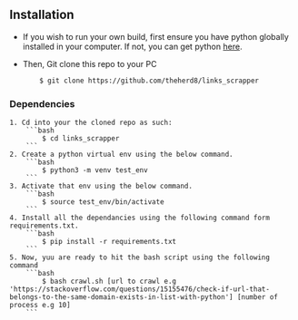 ## Installation

* If you wish to run your own build, first ensure you have python globally installed in your computer. If not, you can
  get python [here](https://www.python.org").

* Then, Git clone this repo to your PC
    ```bash
        $ git clone https://github.com/theherd8/links_scrapper
    ```

### Dependencies
    1. Cd into your the cloned repo as such:
        ```bash
            $ cd links_scrapper
        ```
    2. Create a python virtual env using the below command.
        ```bash
            $ python3 -m venv test_env   
        ```
    3. Activate that env using the below command.
        ```bash
            $ source test_env/bin/activate  
        ```
    4. Install all the dependancies using the following command form requirements.txt.
        ```bash
            $ pip install -r requirements.txt  
        ```
    5. Now, yuu are ready to hit the bash script using the following command
        ```bash
            $ bash crawl.sh [url to crawl e.g 'https://stackoverflow.com/questions/15155476/check-if-url-that-belongs-to-the-same-domain-exists-in-list-with-python'] [number of process e.g 10]
        ```
    
